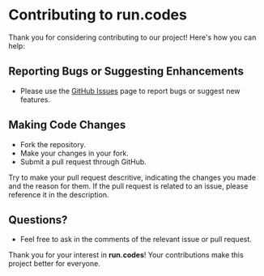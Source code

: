 # Contributing to **run.codes**

Thank you for considering contributing to our project! Here's how you can help:

## Reporting Bugs or Suggesting Enhancements

- Please use the [GitHub Issues](https://github.com/runcodes-icmc/compiler-images/issues) page to report bugs or suggest new features.

## Making Code Changes

- Fork the repository.
- Make your changes in your fork.
- Submit a pull request through GitHub.

Try to make your pull request descritive, indicating the changes you made and the reason for them. If the pull request is
related to an issue, please reference it in the description.

## Questions?

- Feel free to ask in the comments of the relevant issue or pull request.

Thank you for your interest in **run.codes**! Your contributions make this project better for everyone.
